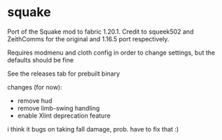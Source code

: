 # squake
Port of the Squake mod to fabric 1.20.1. Credit to squeek502 and ZeithComms for the original and 1.16.5 port respectively.

Requires modmenu and cloth config in order to change settings, but the defaults should be fine

See the releases tab for prebuilt binary

changes (for now):
- remove hud
- remove limb-swing handling
- enable Xlint deprecation feature

i think it bugs on taking fall damage, prob. have to fix that :)